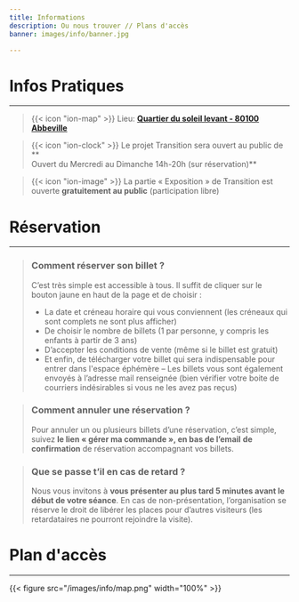 ```yaml
---
title: Informations
description: Ou nous trouver // Plans d'accès
banner: images/info/banner.jpg

---
```

# Infos Pratiques

***

> {{< icon "ion-map" >}} Lieu: [**Quartier du soleil levant - 80100 Abbeville**](https://www.google.com/maps/place/Rue+des+Tilleuls,+80100+Abbeville/@50.1080852,1.8526973,17z/data=!4m5!3m4!1s0x47dd8ced60d85ddf:0xde677403fb290e85!8m2!3d50.108216!4d1.854886)

> {{< icon "ion-clock" >}} Le projet Transition sera ouvert au public de **  
> Ouvert du Mercredi au Dimanche 14h-20h (sur réservation)**

> {{< icon "ion-image" >}} La partie « Exposition » de Transition est ouverte **gratuitement au public** (participation libre)

# Réservation

***

> ### **Comment réserver son billet ?**
>
> C’est très simple est accessible à tous. Il suffit de cliquer sur le bouton jaune en haut de la page et de choisir :
>
> * La date et créneau horaire qui vous conviennent (les créneaux qui sont complets ne sont plus afficher)
> * De choisir le nombre de billets (1 par personne, y compris les enfants à partir de 3 ans)
> * D’accepter les conditions de vente (même si le billet est gratuit)
> * Et enfin, de télécharger votre billet qui sera indispensable pour entrer dans l'espace éphémère – Les billets vous sont également envoyés à l’adresse mail renseignée (bien vérifier votre boite de courriers indésirables si vous ne les avez pas reçus)

> ### **Comment annuler une réservation ?**
>
> Pour annuler un ou plusieurs billets d’une réservation, c’est simple, suivez **le lien « gérer ma commande », en bas de l’email** **de confirmation** de réservation accompagnant vos billets.

> ### **Que se passe t’il en cas de retard ?**
>
> Nous vous invitons à **vous présenter au plus tard 5 minutes avant le début de votre séance**. En cas de non-présentation, l’organisation se réserve le droit de libérer les places pour d’autres visiteurs (les retardataires ne pourront rejoindre la visite).

# Plan d'accès

***

{{< figure src="/images/info/map.png" width="100%" >}}